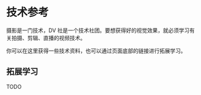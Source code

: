 # 技术参考

摄影是一门技术，DV 社是一个技术社团。要想获得好的视觉效果，就必须学习有关拍摄、剪辑、直播的视频技术。

你可以在这里获得一些技术资料，也可以通过页面底部的链接进行拓展学习。

## 拓展学习

TODO
